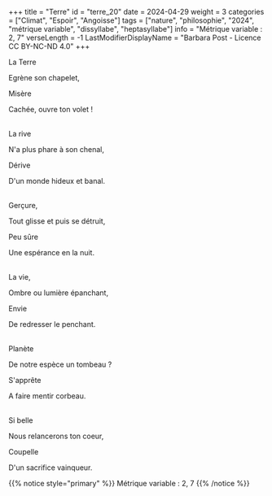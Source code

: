 +++
title = "Terre"
id = "terre_20"
date = 2024-04-29
weight = 3
categories = ["Climat", "Espoir", "Angoisse"]
tags = ["nature", "philosophie", "2024", "métrique variable", "dissyllabe", "heptasyllabe"]
info = "Métrique variable : 2, 7"
verseLength = -1
LastModifierDisplayName = "Barbara Post - Licence CC BY-NC-ND 4.0"
+++

La Terre

Egrène son chapelet,

Misère

Cachée, ouvre ton volet !

 \
La rive

N'a plus phare à son chenal,

Dérive

D'un monde hideux et banal.

 \
Gerçure,

Tout glisse et puis se détruit,

Peu sûre

Une espérance en la nuit.

 \
La vie,

Ombre ou lumière épanchant,

Envie

De redresser le penchant.

 \
Planète

De notre espèce un tombeau ?

S'apprête

A faire mentir corbeau.

 \
Si belle

Nous relancerons ton coeur,

Coupelle

D'un sacrifice vainqueur.

{{% notice style="primary" %}}
Métrique variable : 2, 7
{{% /notice %}}
